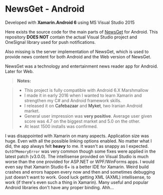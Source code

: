 NewsGet - Android
===================

Developed with **Xamarin.Android 6** using MS Visual Studio 2015

Here exists the source code for the main parts of <a href="http://newsget.in">NewsGet</a> for Android. This repository **DOES NOT** contain the actual Visual Studio project and OneSignal library used for push notifications.

Also missing is the server implementation of NewsGet, which is used to provide news content for both Android and the Web version of NewsGet.

NewsGet was a technology and entertainment news reader app for Android. Later for Web.


> **Notes:**

> - This project is fully compatible with Android 6.X Marshmallow
> - I made it in early 2016 when I wanted to learn Xamarin and strengthen my C# and Android framework skills.
> - I released it on <a>Cafebazaar</a> and <a>Myket</a>, two Iranian Android market.
> - General user impression was **very positive**. Average user given score was 4.7 on the biggest market and 5.0 on the other.
> - At least 1500 installs was confirmed.

I was disappointed with Xamarin on many aspects. Application size was huge. Even with all the possible linking options enabled. No matter what I did, the app always felt **heavy** to me. It wasn't as snappy as I expected. `OutOfMemoryError` was very common though some fixes were applied in the latest patch (v3.0.0). The intellisense provided on Visual Studio is much worse than the one provided for ASP.NET or WPF/WinForms apps. I would even say that Xamarin Studio 6+ is a better IDE for Xamarin. Weird build crashes and errors happen every now and then and sometimes debugging just doesn't want to work. Good luck getting XML (AXML) intellisense, to work (if there's even such a thing in Xamarin). Many useful and popular Android libraries don't have any proper binding. Ahh...
